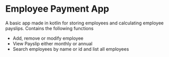 # Employee Payment App
A basic app made in kotlin for storing employees and calculating employee payslips. 
Contains the following functions
* Add, remove or modify employee
* View Payslip either monthly or annual
* Search employees by name or id and list all employees
